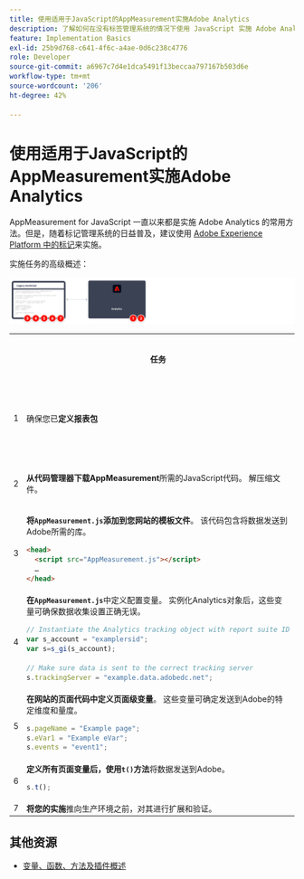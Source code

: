 ```yaml
---
title: 使用适用于JavaScript的AppMeasurement实施Adobe Analytics
description: 了解如何在没有标签管理系统的情况下使用 JavaScript 实施 Adobe Analytics。
feature: Implementation Basics
exl-id: 25b9d768-c641-4f6c-a4ae-0d6c238c4776
role: Developer
source-git-commit: a6967c7d4e1dca5491f13beccaa797167b503d6e
workflow-type: tm+mt
source-wordcount: '206'
ht-degree: 42%

---
```


# 使用适用于JavaScript的AppMeasurement实施Adobe Analytics

AppMeasurement for JavaScript 一直以来都是实施 Adobe Analytics 的常用方法。但是，随着标记管理系统的日益普及，建议使用 [Adobe Experience Platform 中的标记](../launch/overview.md)来实施。

实施任务的高级概述：

![如何在AppMeasurement for Javascript中实施Adobe Analytics，如本节中所述。](../assets/appmeasurement-annotated.png)

<table>

<tr>
<th style="width:5%"></th><th style="width:75%"><b>任务</b></th><th style="width:20%"><b>更多信息</b></th>
</tr>

<tr>
<td>1</td><td>确保您已<b>定义报表包</b></td><td><a href="../../admin/tools/manage-rs/report-suites-admin.md">报告包管理器</a></td>
</tr>

<tr>
<td>2</td><td><b>从代码管理器下载AppMeasurement</b>所需的JavaScript代码。 解压缩文件。</td><td><a href="../../admin/tools/code-manager-admin.md">代码管理器</a></td>
</tr>

<tr>
<td>3</td><td><b>将<code>AppMeasurement.js</code>添加到您网站的模板文件</b>。 该代码包含将数据发送到Adobe所需的库。

```html
<head>
  <script src="AppMeasurement.js"></script>
  …
</head>
```

</td><td></td>
</tr>

<tr>
<td>4</td><td><b>在<code>AppMeasurement.js</code></b>中定义配置变量。 实例化Analytics对象后，这些变量可确保数据收集设置正确无误。

```JavaScript
// Instantiate the Analytics tracking object with report suite ID
var s_account = "examplersid";
var s=s_gi(s_account);
 
// Make sure data is sent to the correct tracking server
s.trackingServer = "example.data.adobedc.net";
```

</td><td><a href="../vars/config-vars/configuration-variables.md">配置变量</a></td>
</tr>

<tr>
<td>5</td><td><b>在网站的页面代码中定义页面级变量</b>。 这些变量可确定发送到Adobe的特定维度和量度。

```js
s.pageName = "Example page";
s.eVar1 = "Example eVar";
s.events = "event1";
```

</td><td><a href="../vars/page-vars/page-variables.md">页面变量</a></td>
</tr>

<tr>
<td>6</td><td><b>定义所有页面变量后，使用<code>t()</code>方法</b>将数据发送到Adobe。

```js
s.t();
```

</td><td><a href="../vars/functions/t-method.md">t()方法</a></td>
</tr>

<tr>
<td>7</td><td><b>将您的实施</b>推向生产环境之前，对其进行扩展和验证。</b></td><td></td>
</tr>

</table>

## 其他资源

- [变量、函数、方法及插件概述](../vars/overview.md)
